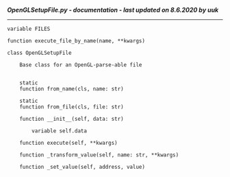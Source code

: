 ***OpenGLSetupFile.py - documentation - last updated on 8.6.2020 by uuk***
___

    variable FILES

    function execute_file_by_name(name, **kwargs)

    class OpenGLSetupFile
        
        Base class for an OpenGL-parse-able file


        static
        function from_name(cls, name: str)

        static
        function from_file(cls, file: str)

        function __init__(self, data: str)

            variable self.data

        function execute(self, **kwargs)

        function _transform_value(self, name: str, **kwargs)

        function _set_value(self, address, value)